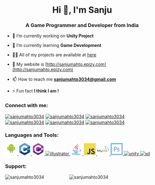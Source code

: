 <h1 align="center">Hi 👋, I'm Sanju</h1>
<h3 align="center">A Game Programmer and Developer from India</h3>

- 🔭 I’m currently working on **Unity Project**

- 🌱 I’m currently learning **Game Development**

- 👨‍💻 All of my projects are available at [here](here)

- 📝 My website is [http://sanjumahto.epizy.com](http://sanjumahto.epizy.com)

- 📫 How to reach me **sanjumahto3034@gmail.com**

- ⚡ Fun fact **I think I am !**

<h3 align="left">Connect with me:</h3>
<p align="left">
<a href="https://codepen.io/sanjumahto3034" target="blank"><img align="center" src="https://raw.githubusercontent.com/rahuldkjain/github-profile-readme-generator/master/src/images/icons/Social/codepen.svg" alt="sanjumahto3034" height="30" width="40" /></a>
<a href="https://twitter.com/sanjumahto3034" target="blank"><img align="center" src="https://raw.githubusercontent.com/rahuldkjain/github-profile-readme-generator/master/src/images/icons/Social/twitter.svg" alt="sanjumahto3034" height="30" width="40" /></a>
<a href="https://linkedin.com/in/sanjumahto3034" target="blank"><img align="center" src="https://raw.githubusercontent.com/rahuldkjain/github-profile-readme-generator/master/src/images/icons/Social/linked-in-alt.svg" alt="sanjumahto3034" height="30" width="40" /></a>
<a href="https://stackoverflow.com/users/sanjumahto3034" target="blank"><img align="center" src="https://raw.githubusercontent.com/rahuldkjain/github-profile-readme-generator/master/src/images/icons/Social/stack-overflow.svg" alt="sanjumahto3034" height="30" width="40" /></a>
<a href="https://fb.com/sanjumahto3034" target="blank"><img align="center" src="https://raw.githubusercontent.com/rahuldkjain/github-profile-readme-generator/master/src/images/icons/Social/facebook.svg" alt="sanjumahto3034" height="30" width="40" /></a>
<a href="https://instagram.com/sanjumahto3034" target="blank"><img align="center" src="https://raw.githubusercontent.com/rahuldkjain/github-profile-readme-generator/master/src/images/icons/Social/instagram.svg" alt="sanjumahto3034" height="30" width="40" /></a>
</p>

<h3 align="left">Languages and Tools:</h3>
<p align="left"> <a href="https://developer.android.com" target="_blank" rel="noreferrer"> <img src="https://raw.githubusercontent.com/devicons/devicon/master/icons/android/android-original-wordmark.svg" alt="android" width="40" height="40"/> </a> <a href="https://www.w3schools.com/cpp/" target="_blank" rel="noreferrer"> <img src="https://raw.githubusercontent.com/devicons/devicon/master/icons/cplusplus/cplusplus-original.svg" alt="cplusplus" width="40" height="40"/> </a> <a href="https://www.w3schools.com/cs/" target="_blank" rel="noreferrer"> <img src="https://raw.githubusercontent.com/devicons/devicon/master/icons/csharp/csharp-original.svg" alt="csharp" width="40" height="40"/> </a> <a href="https://www.adobe.com/in/products/illustrator.html" target="_blank" rel="noreferrer"> <img src="https://www.vectorlogo.zone/logos/adobe_illustrator/adobe_illustrator-icon.svg" alt="illustrator" width="40" height="40"/> </a> <a href="https://www.java.com" target="_blank" rel="noreferrer"> <img src="https://raw.githubusercontent.com/devicons/devicon/master/icons/java/java-original.svg" alt="java" width="40" height="40"/> </a> <a href="https://developer.mozilla.org/en-US/docs/Web/JavaScript" target="_blank" rel="noreferrer"> <img src="https://raw.githubusercontent.com/devicons/devicon/master/icons/javascript/javascript-original.svg" alt="javascript" width="40" height="40"/> </a> <a href="https://www.mysql.com/" target="_blank" rel="noreferrer"> <img src="https://raw.githubusercontent.com/devicons/devicon/master/icons/mysql/mysql-original-wordmark.svg" alt="mysql" width="40" height="40"/> </a> <a href="https://www.photoshop.com/en" target="_blank" rel="noreferrer"> <img src="https://raw.githubusercontent.com/devicons/devicon/master/icons/photoshop/photoshop-line.svg" alt="photoshop" width="40" height="40"/> </a> <a href="https://unity.com/" target="_blank" rel="noreferrer"> <img src="https://www.vectorlogo.zone/logos/unity3d/unity3d-icon.svg" alt="unity" width="40" height="40"/> </a> <a href="https://www.adobe.com/products/xd.html" target="_blank" rel="noreferrer"> <img src="https://cdn.worldvectorlogo.com/logos/adobe-xd.svg" alt="xd" width="40" height="40"/> </a> </p>

<h3 align="left">Support:</h3>
<p><a href="https://www.buymeacoffee.com/sanjumahto3034"> <img align="left" src="https://cdn.buymeacoffee.com/buttons/v2/default-yellow.png" height="50" width="210" alt="sanjumahto3034" /></a><a href="https://ko-fi.com/sanjumahto3034"> <img align="left" src="https://cdn.ko-fi.com/cdn/kofi3.png?v=3" height="50" width="210" alt="sanjumahto3034" /></a></p><br><br>

